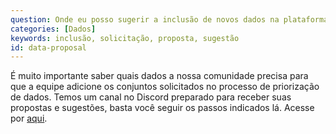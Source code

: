 ```yaml
---
question: Onde eu posso sugerir a inclusão de novos dados na plataforma?
categories: [Dados]
keywords: inclusão, solicitação, proposta, sugestão
id: data-proposal
---
```


É muito importante saber quais dados a nossa comunidade precisa para que a equipe adicione os conjuntos solicitados no processo de priorização de dados. Temos um canal no Discord preparado para receber suas propostas e sugestões, basta você seguir os passos indicados lá. Acesse por [aqui](https://discord.gg/Ec7tfBaTVV).
